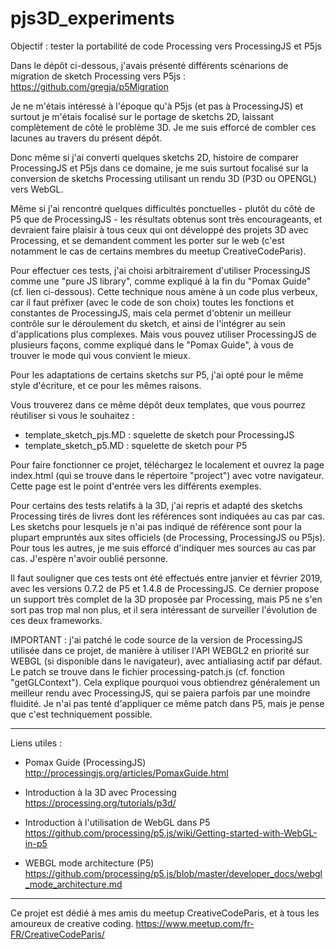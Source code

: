# pjs3D_experiments
Objectif : tester la portabilité de code Processing vers ProcessingJS et P5js

Dans le dépôt ci-dessous, j'avais présenté différents scénarions de migration de sketch Processing vers P5js :
https://github.com/gregja/p5Migration

Je ne m'étais intéressé à l'époque qu'à P5js (et pas à ProcessingJS) et surtout je m'étais focalisé sur le portage de sketchs 2D, laissant complètement de côté le problème 3D. Je me suis efforcé de combler ces lacunes au travers du présent dépôt.

Donc même si j'ai converti quelques sketchs 2D, histoire de comparer ProcessingJS et P5js dans ce domaine, je me suis surtout focalisé sur la conversion de sketchs Processing utilisant un rendu 3D (P3D ou OPENGL) vers WebGL.

Même si j'ai rencontré quelques difficultés ponctuelles - plutôt du côté de P5 que de ProcessingJS - les résultats obtenus sont très encourageants, et devraient faire plaisir à tous ceux qui ont développé des projets 3D avec Processing, et se demandent comment les porter sur le web (c'est notamment le cas de certains membres du meetup CreativeCodeParis). 

Pour effectuer ces tests, j'ai choisi arbitrairement d'utiliser ProcessingJS comme une "pure JS library", comme expliqué à la fin du "Pomax Guide" (cf. lien ci-dessous). Cette technique nous amène à un code plus verbeux, car il faut préfixer (avec le code de son choix) toutes les fonctions et constantes de ProcessingJS, mais cela permet d'obtenir un meilleur contrôle sur le déroulement du sketch, et ainsi de l'intégrer au sein d'applications plus complexes.
Mais vous pouvez utiliser ProcessingJS de plusieurs façons, comme expliqué dans le "Pomax Guide", à vous de
trouver le mode qui vous convient le mieux.

Pour les adaptations de certains sketchs sur P5, j'ai opté pour le même style d'écriture, et ce pour les mêmes raisons.

Vous trouverez dans ce même dépôt deux templates, que vous pourrez réutiliser si vous le souhaitez :
- template_sketch_pjs.MD : squelette de sketch pour ProcessingJS
- template_sketch_p5.MD : squelette de sketch pour P5

Pour faire fonctionner ce projet, téléchargez le localement et ouvrez la page index.html (qui se trouve dans le répertoire "project") avec votre navigateur. Cette page est le point d'entrée vers les différents exemples.

Pour certains des tests relatifs à la 3D, j'ai repris et adapté des sketchs Processing tirés de livres dont les références sont indiquées au cas par cas. Les sketchs pour lesquels je n'ai pas indiqué de référence sont pour la
plupart empruntés aux sites officiels (de Processing, ProcessingJS ou P5js). Pour tous les autres, je me suis efforcé d'indiquer mes sources au cas par cas. J'espère n'avoir oublié personne.

Il faut souligner que ces tests ont été effectués entre janvier et février 2019, avec les versions 0.7.2 de P5 et 1.4.8 de ProcessingJS. Ce dernier propose un support très complet de la 3D proposée par Processing, mais P5 ne s'en sort pas trop mal non plus, et il sera intéressant de surveiller l'évolution de ces deux frameworks.

IMPORTANT : j'ai patché le code source de la version de ProcessingJS utilisée dans ce projet, de manière à utiliser l'API WEBGL2 en priorité sur WEBGL (si disponible dans le navigateur), avec antialiasing actif par défaut. Le patch se trouve dans le fichier processing-patch.js (cf. fonction "getGLContext"). Cela explique pourquoi vous obtiendrez généralement un meilleur rendu avec ProcessingJS, qui se paiera parfois par une moindre fluidité. Je n'ai pas tenté d'appliquer ce même patch dans P5, mais je pense que c'est techniquement possible.

-----------
Liens utiles :

- Pomax Guide (ProcessingJS)
http://processingjs.org/articles/PomaxGuide.html

- Introduction à la 3D avec Processing
https://processing.org/tutorials/p3d/

- Introduction à l'utilisation de WebGL dans P5</a><br>
https://github.com/processing/p5.js/wiki/Getting-started-with-WebGL-in-p5

- WEBGL mode architecture (P5)
https://github.com/processing/p5.js/blob/master/developer_docs/webgl_mode_architecture.md

----------

Ce projet est dédié à mes amis du meetup CreativeCodeParis, et à tous les amoureux de creative coding.
https://www.meetup.com/fr-FR/CreativeCodeParis/
